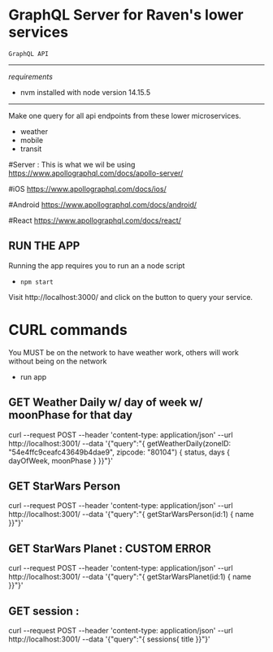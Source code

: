 # GraphQL Server for Raven's lower services
    GraphQL API
--- 
*requirements*
- nvm installed with node version 14.15.5
---


Make one query for all api endpoints from these lower microservices.
- weather
- mobile
- transit

#Server : 
This is what we wil be using
https://www.apollographql.com/docs/apollo-server/

#iOS
https://www.apollographql.com/docs/ios/

#Android
https://www.apollographql.com/docs/android/

#React
https://www.apollographql.com/docs/react/

## RUN THE APP
Running the app requires you to run an a node script
- `npm start`

Visit http://localhost:3000/ and click on the button to query your service.

# CURL commands
You MUST be on the network to have weather work, others will work without being on the network
- run app


GET Weather Daily w/ day of week w/ moonPhase for that day
---
curl --request POST   --header 'content-type: application/json'   --url http://localhost:3001/   --data '{"query":"{ getWeatherDaily(zoneID: \"54e4ffc9ceafc43649b4dae9\", zipcode: \"80104\") { status, days { dayOfWeek, moonPhase } }}"}'

GET StarWars Person
----
curl --request POST   --header 'content-type: application/json'   --url http://localhost:3001/   --data '{"query":"{ getStarWarsPerson(id:1) { name }}"}'

GET StarWars Planet : CUSTOM ERROR
----
curl --request POST   --header 'content-type: application/json'   --url http://localhost:3001/   --data '{"query":"{ getStarWarsPlanet(id:1) { name }}"}'

GET session :
----
curl --request POST   --header 'content-type: application/json'   --url http://localhost:3001/   --data '{"query":"{ sessions{ title }}"}'